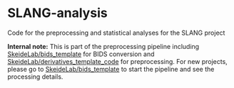 # SLANG-analysis

Code for the preprocessing and statistical analyses for the SLANG project

**Internal note:**
This is part of the preprocessing pipeline including [SkeideLab/bids_template](https://github.com/SkeideLab/bids_template) for BIDS conversion and [SkeideLab/derivatives_template_code](https://github.com/SkeideLab/derivatives_template_code) for preprocessing. 
For new projects, please go to [SkeideLab/bids_template](https://github.com/SkeideLab/bids_template) to start the pipeline and see the processing details.
